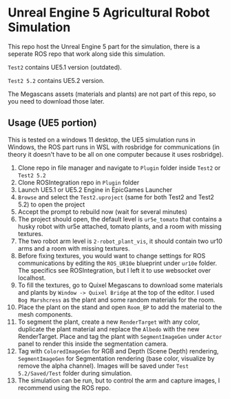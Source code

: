# Unreal Engine 5 Agricultural Robot Simulation

This repo host the Unreal Engine 5 part for the simulation, there is a seperate ROS repo that work along side this simulation. 

`Test2` contains UE5.1 version (outdated).

`Test2 5.2` contains UE5.2 version.

The Megascans assets (materials and plants) are not part of this repo, so you need to download those later.

## Usage (UE5 portion)
This is tested on a windows 11 desktop, the UE5 simulation runs in Windows, the ROS part runs in WSL with rosbridge for communications (in theory it doesn't have to be all on one computer because it uses rosbridge).

1. Clone repo in file manager and navigate to `Plugin` folder inside `Test2` or `Test2 5.2`
2. Clone ROSIntegration repo in `Plugin` folder
3. Launch UE5.1 or UE5.2 Engine in EpicGames Launcher
4. `Browse` and select the `Test2.uproject` (same for both Test2 and Test2 5.2) to open the project
5. Accept the prompt to rebuild now (wait for several minutes)
6. The project should open, the default level is `ur5e_tomato` that contains a husky robot with ur5e attached, tomato plants, and a room with missing textures.
7. The two robot arm level is `2-robot_plant_vis`, it should contain two ur10 arms and a room with missing textures.
8. Before fixing textures, you would want to change settings for ROS communications by editing the `ROS_UR10e` blueprint under `ur10e` folder. The specifics see ROSIntegration, but I left it to use websocket over localhost.
9. To fill the textures, go to Quixel Megascans to download some materials and plants by `Window -> Quixel Bridge` at the top of the editor. I used `Bog Marshcress` as the plant and some random materials for the room.
10. Place the plant on the stand and open `Room_BP` to add the material to the mesh components.
11. To segment the plant, create a new `RenderTarget` with any color, duplicate the plant material and replace the `Albedo` with the new RenderTarget. Place and tag the plant with `SegmentImageGen` under `Actor` panel to render this inside the segmentation camera.
12. Tag with `ColoredImageGen` for RGB and Depth (Scene Depth) rendering, `SegmentImageGen` for Segmentation rendering (base color, visualize by remove the alpha channel). Images will be saved under `Test 5.2/Saved/Test` folder during simulation.
13. The simulation can be run, but to control the arm and capture images, I recommend using the ROS repo.